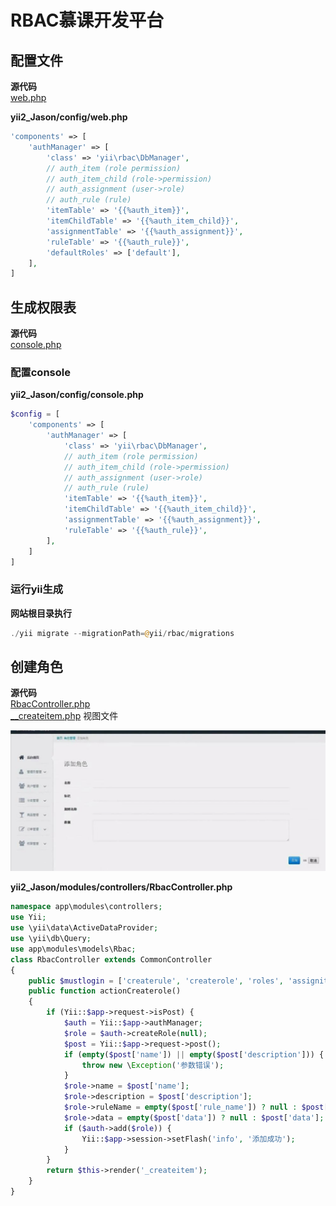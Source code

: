 # RBAC慕课开发平台

## 配置文件

**源代码**  
[web.php](https://github.com/408824338/yii2_Jason/blob/master/config/web.php)   

**yii2_Jason/config/web.php**
```php
'components' => [
    'authManager' => [
        'class' => 'yii\rbac\DbManager',
        // auth_item (role permission)
        // auth_item_child (role->permission)
        // auth_assignment (user->role)
        // auth_rule (rule)
        'itemTable' => '{{%auth_item}}',
        'itemChildTable' => '{{%auth_item_child}}',
        'assignmentTable' => '{{%auth_assignment}}',
        'ruleTable' => '{{%auth_rule}}',
        'defaultRoles' => ['default'],
    ],
]
```

## 生成权限表

**源代码**  
[console.php](https://github.com/408824338/yii2_Jason/blob/master/config/console.php)  

### 配置console

**yii2_Jason/config/console.php**
```php
$config = [
    'components' => [
        'authManager' => [
            'class' => 'yii\rbac\DbManager',
            // auth_item (role permission)
            // auth_item_child (role->permission)
            // auth_assignment (user->role)
            // auth_rule (rule)
            'itemTable' => '{{%auth_item}}',
            'itemChildTable' => '{{%auth_item_child}}',
            'assignmentTable' => '{{%auth_assignment}}',
            'ruleTable' => '{{%auth_rule}}',
        ],
    ]
]
```

### 运行yii生成

**网站根目录执行**
```php
./yii migrate --migrationPath=@yii/rbac/migrations
```


## 创建角色

**源代码**  
[RbacController.php](https://github.com/408824338/yii2_Jason/blob/master/modules/controllers/RbacController.php)  
[__createitem.php](https://github.com/408824338/yii2_Jason/blob/master/modules/views/rbac/_createitem.php)  视图文件  

![](images/create_role.png)

**yii2_Jason/modules/controllers/RbacController.php**

```php
namespace app\modules\controllers;
use Yii;
use \yii\data\ActiveDataProvider;
use \yii\db\Query;
use app\modules\models\Rbac;
class RbacController extends CommonController
{
    public $mustlogin = ['createrule', 'createrole', 'roles', 'assignitem'];
    public function actionCreaterole()
    {
        if (Yii::$app->request->isPost) {
            $auth = Yii::$app->authManager;
            $role = $auth->createRole(null);
            $post = Yii::$app->request->post();
            if (empty($post['name']) || empty($post['description'])) {
                throw new \Exception('参数错误');
            }
            $role->name = $post['name'];
            $role->description = $post['description'];
            $role->ruleName = empty($post['rule_name']) ? null : $post['rule_name'];
            $role->data = empty($post['data']) ? null : $post['data'];
            if ($auth->add($role)) {
                Yii::$app->session->setFlash('info', '添加成功');
            }
        }
        return $this->render('_createitem');
    }
}    
```
